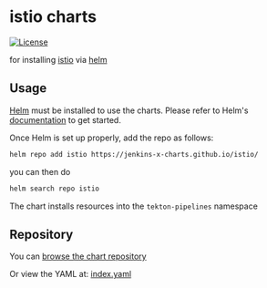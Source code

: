 # istio charts

[![License](https://img.shields.io/badge/License-Apache%202.0-blue.svg)](https://opensource.org/licenses/Apache-2.0)

for installing [istio](https://istio.io/) via [helm](https://helm.sh) 

## Usage

[Helm](https://helm.sh) must be installed to use the charts.
Please refer to Helm's [documentation](https://helm.sh/docs/) to get started.

Once Helm is set up properly, add the repo as follows:

```bash 
helm repo add istio https://jenkins-x-charts.github.io/istio/
```

you can then do

```bash
helm search repo istio
```

The chart installs resources into the `tekton-pipelines` namespace

## Repository 

You can [browse the chart repository](https://jenkins-x-charts.github.io/istio/)

Or view the YAML at: [index.yaml](https://jenkins-x-charts.github.io/istio/index.yaml)

